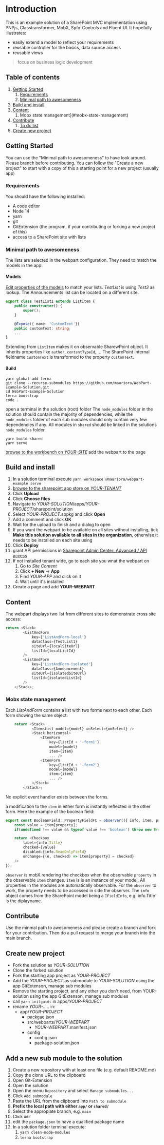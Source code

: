 # Introduction

This is an example solution of a SharePoint MVC implementation using PNPjs, Classtransformer, MobX, Spfx-Controls and Fluent UI.
It hopefully illustrates:

- easily extend a model to reflect your requirements
- reusable controller for the basics, data source access
- reusable views

> focus on business logic development

## Table of contents

1. [Getting Started](#getting-started)
    1. [Requirements](#requirements)
    2. [Minimal path to awesomeness](#minimal-path-to-awesomeness)
2. [Build and install](#build-and-install)
3. [Content](#content)
    1. Mobx state management](#mobx-state-management)
4. [Contribute](#contribute)
    1. [To do list](#to-do-list)
5. [Create new project](#create-new-project)

## Getting Started

You can use the "Minimal path to awesomeness" to have look around. Please branch before contributing.
You can follow the "Create a new project" to start with a copy of this a starting point for a new project (usually app)

### Requirements

You should have the following installed:

- A code editor
- Node 14
- yarn
- git
- GitExtension (the program, if your contributing or forking a new project of this)
- access to a SharePoint site with lists

### Minimal path to awesomeness

The lists are selected in the webpart configuration. They need to match the models in the app.

#### Models

[Edit properties of the models](./app/WebPart-Example/src/webparts/WebPart-Example/models) to match your lists. *TestList* is using *Test3* as lookup. The Announcements list can be located on a different site.

```typescript
export class TestList1 extends ListItem {
    public constructor() {
        super();
    }

    @Expose({ name: 'CustomText'})
    public customText: string;
    ...
}
```

Extending from `ListItem` makes it on observable SharewPoint object. It inherits properties like `author`, `contentTypeId`, ... The SharePoint internal fieldname `CustomText` is transformed to the property `customText`.

#### Build

```shell
yarn global add lerna
git clone --recurse-submodules https://github.com/mauriora/WebPart-Example-Solution.git
cd WebPart-Example-Solution
lerna bootstrap
code .
```

open a terminal in the solution (root) folder
The `node_modules` folder in the solution should contain the majority of dependencies, while the `node_modules` folder of each sub modules should only contain very few dependencies if any.
All modules in `shared` should be linked in the solutions `node_modules` folder.

```shell
yarn build-shared
yarn serve
```

[browse to the workbench on *YOUR-SITE*](https://YOUR-DOMAIN.sharepoint.com/sites/YOUR-SITE/_layouts/15/workbench.aspx)
add the webpart to the page

## Build and install

1. In a solution terminal execute `yarn workspace @mauriora/webpart-example serve`
2. [browse to the sharepoint app store on *YOUR-TENANT*](https://YOUR-TENANT.sharepoint.com/sites/apps/AppCatalog/Forms/AllItems.aspx)
3. Click **Upload**
4. Click **Choose files**
5. Navigate to *YOUR-SOLUTION*/apps/*YOUR-PROJECT*/sharepoint/solution
6. Select *YOUR-PROJECT*.sppkg and click **Open**
7. Add a comment and click **OK**
8. Wait for the upload to finish and a dialog to open
9. If you want the webpart to be available on all sites without installing, tick **Make this solution available to all sites in the organization**, otherwise it needs to be installed on each site using
10. Click **Deploy**
11. grant API permissions in [Sharepoint Admin Center: Advanced / API access](https://YOUR-DOMAIN-admin.sharepoint.com/_layouts/15/online/AdminHome.aspx#/webApiPermissionManagement)
12. If not installed tenant wide, go to each site you wnat the webpart on
    1. Go to *Site Content*
    2. Click **+ New** -> **App**
    3. Find *YOUR-APP* and click on it
    4. Wait until it's installed
13. Create a page and add **YOUR-WEBPART**

## Content

The webpart displays two list from different sites to demonstrate cross site access:

```typescript
return <Stack>
        <ListAndForm
            key={'ListAndForm-local'}
            dataClass={TestList1}
            siteUrl={localSiteUrl}
            listId={localListId}
        />
        <ListAndForm
            key={'ListAndForm-isolated'}
            dataClass={Announcement}
            siteUrl={isolatedSiteUrl}
            listId={isolatedListId}
        />
    </Stack>;
```

### Mobx state management

Each *ListAndForm* contains a list with two forms next to each other. Each form showing the same object:

```typescript
    return <Stack>
            <ItemsList model={model} onSelect={onSelect} />
            <Stack horizontal>
                <ItemForm
                    key={listId + '-form1'}
                    model={model}
                    item={item}
                    ... />
                <ItemForm
                    key={listId + '-form2'}
                    model={model}
                    item={item}
                    ... />
            </Stack>
        </Stack>;
```

No explicit event handler exists between the forms.

a modification to the `item` in either form is instantly reflected in the other form. Here the example of the boolean field:

```typescript
export const BooleanField: PropertyFieldFC = observer(({ info, item, property }) => {
    const value = item[property];
    if(undefined !== value && typeof value !== 'boolean') throw new Error(...);

    return <Checkbox
        label={info.Title}
        checked={value}
        disabled={info.ReadOnlyField}
        onChange={(e, checked) => item[property] = checked}
    />
});
```

`observer` is mobX rendering the checkbox when the observable `property` in the observable `item` changes. `item` is is an instance of your model. All properties in the modules are automatically observable. For the `observer` to work, the property needs to be accessed in side the observer.
The `info` object comes from the SharePoint model being a `IFieldInfo`, e.g. info.Title` is the diplayname.

## Contribute

Use the minmal path to awesomeness and please create a branch and fork for your contribution.
Then do a pull request to merge your branch into the main branch.

## Create new project

- Fork the solution as *YOUR-SOLUTION*
- Clone the forked solution
- Fork the starting app project as *YOUR-PROJECT*
- Add the *YOUR-PROJECT* as submodule to *YOUR-SOLUTION* using the app GitExtenson, manage sub modules
- Remove the starting project, and any other you don't need, from YOUR-solution using the app GitExtenson, manage sub modules
- call `yarn initguids` in apps/*YOUR-PROJECT*
- rename *YOUR-.....* in:
  - app/*YOUR-PROJECT*
    - packgae.json
    - src/webparts/*YOUR-WEBPART*
      - *YOUR-WEBPART*.manifest.json
    - config
      - config.json
      - package-solution.json

## Add a new sub module to the solution

1. Create a new repository with at least one file (e.g. default README.md)
2. Copy the clone URL to the clipboard
3. Open Git-Extension
4. Open the solution
5. Open the menu `Repository` and select `Manage submodules...`
6. Click `Add submodule`
7. Paste the URL from the clipboard into `Path to submodule`
8. **Prefix the local path with either `app/` or `shared/`**
9. Select the appropiate branch, e.g. `main`
10. Click `Add`
11. edit the `package.json` to have a qualified package name
12. In a solution folder terminal execute:
    1. `yarn clean-node-modules`
    2. `lerna bootstrap`
